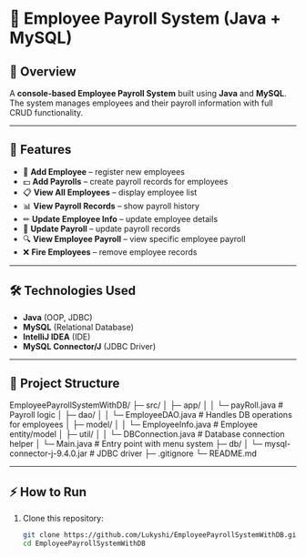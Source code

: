 # 🧾 Employee Payroll System (Java + MySQL)

## 📌 Overview
A **console-based Employee Payroll System** built using **Java** and **MySQL**.  
The system manages employees and their payroll information with full CRUD functionality.  

---

## 🚀 Features
- 👤 **Add Employee** – register new employees  
- 💵 **Add Payrolls** – create payroll records for employees  
- 📋 **View All Employees** – display employee list  
- 📊 **View Payroll Records** – show payroll history  
- ✏ **Update Employee Info** – update employee details  
- 📝 **Update Payroll** – update payroll records  
- 🔍 **View Employee Payroll** – view specific employee payroll  
- ❌ **Fire Employees** – remove employee records  

---

## 🛠️ Technologies Used
- **Java** (OOP, JDBC)  
- **MySQL** (Relational Database)  
- **IntelliJ IDEA** (IDE)  
- **MySQL Connector/J** (JDBC Driver)  

---

## 📂 Project Structure
EmployeePayrollSystemWithDB/
 ├─ src/
 │   ├─ app/
 │   │   └─ payRoll.java           # Payroll logic
 │   ├─ dao/
 │   │   └─ EmployeeDAO.java       # Handles DB operations for employees
 │   ├─ model/
 │   │   └─ EmployeeInfo.java      # Employee entity/model
 │   ├─ util/
 │   │   └─ DBConnection.java      # Database connection helper
 │   └─ Main.java                  # Entry point with menu system
 ├─ db/
 │   └─ mysql-connector-j-9.4.0.jar # JDBC driver
 ├─ .gitignore
 └─ README.md


---

## ⚡ How to Run
1. Clone this repository:
   ```bash
   git clone https://github.com/Lukyshi/EmployeePayrollSystemWithDB.git
   cd EmployeePayrollSystemWithDB
